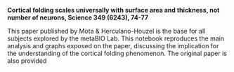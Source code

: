 **Cortical folding scales universally with surface area and thickness, not number of neurons, Science 349 (6243), 74-77**

This paper published by Mota & Herculano-Houzel is the base for all subjects explored by the metaBIO Lab. This notebook
reproduces the main analysis and graphs exposed on the paper, discussing the implication for the understanding
of the cortical folding phenomenon. The original paper is also provided
